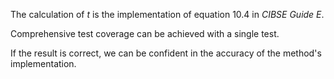 The calculation of $t$ is the implementation of equation
10.4 in _CIBSE Guide E_.

Comprehensive test coverage can be achieved with a single test.

If the result is correct, we can be confident in
the accuracy of the method's implementation.
